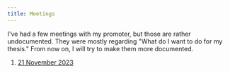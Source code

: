 ```yaml
---
title: Meetings
---
```


I've had a few meetings with my promoter, but those are rather undocumented.
They were mostly regarding "What do I want to do for my thesis."
From now on, I will try to make them more documented.

1. [21 November 2023](meeting_ruben_taelman_21_11_2023.md) 
